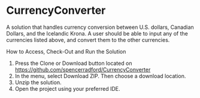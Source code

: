 # CurrencyConverter
A solution that handles currency conversion between U.S. dollars, Canadian Dollars, and the Icelandic Krona. A user should be able to input any of the currencies listed above, and convert them to the other currencies.

How to Access, Check-Out and Run the Solution
1.	Press the Clone or Download button located on https://github.com/spencerradford/CurrencyConverter
2.	In the menu, select Download ZIP. Then choose a download location.
3.	Unzip the solution.
4.	Open the project using your preferred IDE.

